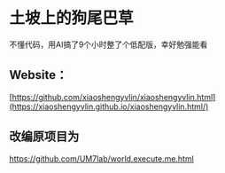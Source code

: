 # 土坡上的狗尾巴草
不懂代码，用AI搞了9个小时整了个低配版，幸好勉强能看
## Website：
[https://github.com/xiaoshengyvlin/xiaoshengyvlin.html](https://xiaoshengyvlin.github.io/xiaoshengyvlin.html/)
## 改编原项目为
https://github.com/UM7lab/world.execute.me.html
